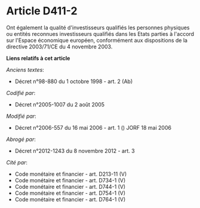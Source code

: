 # Article D411-2

Ont également la qualité d'investisseurs qualifiés les personnes physiques ou entités reconnues investisseurs qualifiés dans
les Etats parties à l'accord sur l'Espace économique européen, conformément aux dispositions de la directive 2003/71/CE du 4
novembre 2003.

**Liens relatifs à cet article**

_Anciens textes_:

  - Décret n°98-880 du 1 octobre 1998 - art. 2 (Ab)

_Codifié par_:

  - Décret n°2005-1007 du 2 août 2005

_Modifié par_:

  - Décret n°2006-557 du 16 mai 2006 - art. 1 () JORF 18 mai 2006

_Abrogé par_:

  - Décret n°2012-1243 du 8 novembre 2012 - art. 3

_Cité par_:

  - Code monétaire et financier - art. D213-11 (V)
  - Code monétaire et financier - art. D734-1 (V)
  - Code monétaire et financier - art. D744-1 (V)
  - Code monétaire et financier - art. D754-1 (V)
  - Code monétaire et financier - art. D764-1 (V)
